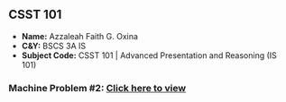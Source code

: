 ## **CSST 101**

- **Name:** Azzaleah Faith G. Oxina
- **C&Y:** BSCS 3A IS
- **Subject Code:** CSST 101 | Advanced Presentation and Reasoning (IS 101)

### Machine Problem #2: [Click here to view]()
